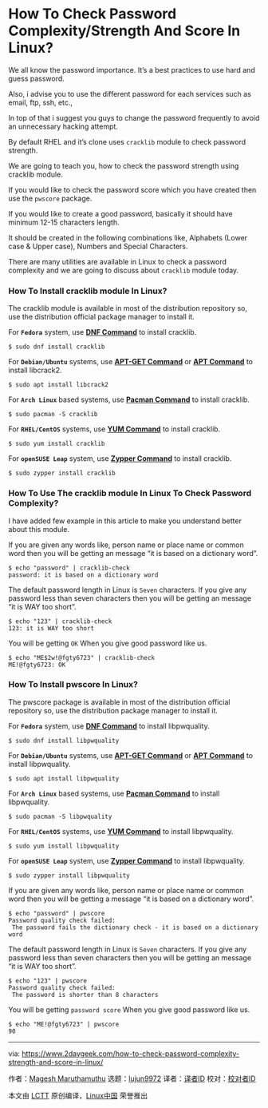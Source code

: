 [#]: collector: (lujun9972)
[#]: translator: (geekpi)
[#]: reviewer: ( )
[#]: publisher: ( )
[#]: url: ( )
[#]: subject: (How To Check Password Complexity/Strength And Score In Linux?)
[#]: via: (https://www.2daygeek.com/how-to-check-password-complexity-strength-and-score-in-linux/)
[#]: author: (Magesh Maruthamuthu https://www.2daygeek.com/author/magesh/)

How To Check Password Complexity/Strength And Score In Linux?
======

We all know the password importance. It’s a best practices to use hard and guess password.

Also, i advise you to use the different password for each services such as email, ftp, ssh, etc.,

In top of that i suggest you guys to change the password frequently to avoid an unnecessary hacking attempt.

By default RHEL and it’s clone uses `cracklib` module to check password strength.

We are going to teach you, how to check the password strength using cracklib module.

If you would like to check the password score which you have created then use the `pwscore` package.

If you would like to create a good password, basically it should have minimum 12-15 characters length.

It should be created in the following combinations like, Alphabets (Lower case & Upper case), Numbers and Special Characters.

There are many utilities are available in Linux to check a password complexity and we are going to discuss about `cracklib` module today.

### How To Install cracklib module In Linux?

The cracklib module is available in most of the distribution repository so, use the distribution official package manager to install it.

For **`Fedora`** system, use **[DNF Command][1]** to install cracklib.

```
$ sudo dnf install cracklib
```

For **`Debian/Ubuntu`** systems, use **[APT-GET Command][2]** or **[APT Command][3]** to install libcrack2.

```
$ sudo apt install libcrack2
```

For **`Arch Linux`** based systems, use **[Pacman Command][4]** to install cracklib.

```
$ sudo pacman -S cracklib
```

For **`RHEL/CentOS`** systems, use **[YUM Command][5]** to install cracklib.

```
$ sudo yum install cracklib
```

For **`openSUSE Leap`** system, use **[Zypper Command][6]** to install cracklib.

```
$ sudo zypper install cracklib
```

### How To Use The cracklib module In Linux To Check Password Complexity?

I have added few example in this article to make you understand better about this module.

If you are given any words like, person name or place name or common word then you will be getting an message “it is based on a dictionary word”.

```
$ echo "password" | cracklib-check
password: it is based on a dictionary word
```

The default password length in Linux is `Seven` characters. If you give any password less than seven characters then you will be getting an message “it is WAY too short”.

```
$ echo "123" | cracklib-check
123: it is WAY too short
```

You will be getting `OK` When you give good password like us.

```
$ echo "ME$2w!@fgty6723" | cracklib-check
ME!@fgty6723: OK
```

### How To Install pwscore In Linux?

The pwscore package is available in most of the distribution official repository so, use the distribution package manager to install it.

For **`Fedora`** system, use **[DNF Command][1]** to install libpwquality.

```
$ sudo dnf install libpwquality
```

For **`Debian/Ubuntu`** systems, use **[APT-GET Command][2]** or **[APT Command][3]** to install libpwquality.

```
$ sudo apt install libpwquality
```

For **`Arch Linux`** based systems, use **[Pacman Command][4]** to install libpwquality.

```
$ sudo pacman -S libpwquality
```

For **`RHEL/CentOS`** systems, use **[YUM Command][5]** to install libpwquality.

```
$ sudo yum install libpwquality
```

For **`openSUSE Leap`** system, use **[Zypper Command][6]** to install libpwquality.

```
$ sudo zypper install libpwquality
```

If you are given any words like, person name or place name or common word then you will be getting a message “it is based on a dictionary word”.

```
$ echo "password" | pwscore
Password quality check failed:
 The password fails the dictionary check - it is based on a dictionary word
```

The default password length in Linux is `Seven` characters. If you give any password less than seven characters then you will be getting an message “it is WAY too short”.

```
$ echo "123" | pwscore
Password quality check failed:
 The password is shorter than 8 characters
```

You will be getting `password score` When you give good password like us.

```
$ echo "ME!@fgty6723" | pwscore
90
```

--------------------------------------------------------------------------------

via: https://www.2daygeek.com/how-to-check-password-complexity-strength-and-score-in-linux/

作者：[Magesh Maruthamuthu][a]
选题：[lujun9972][b]
译者：[译者ID](https://github.com/译者ID)
校对：[校对者ID](https://github.com/校对者ID)

本文由 [LCTT](https://github.com/LCTT/TranslateProject) 原创编译，[Linux中国](https://linux.cn/) 荣誉推出

[a]: https://www.2daygeek.com/author/magesh/
[b]: https://github.com/lujun9972
[1]: https://www.2daygeek.com/dnf-command-examples-manage-packages-fedora-system/
[2]: https://www.2daygeek.com/apt-get-apt-cache-command-examples-manage-packages-debian-ubuntu-systems/
[3]: https://www.2daygeek.com/apt-command-examples-manage-packages-debian-ubuntu-systems/
[4]: https://www.2daygeek.com/pacman-command-examples-manage-packages-arch-linux-system/
[5]: https://www.2daygeek.com/yum-command-examples-manage-packages-rhel-centos-systems/
[6]: https://www.2daygeek.com/zypper-command-examples-manage-packages-opensuse-system/
